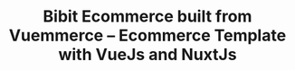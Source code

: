 <h1 align="center">
  Bibit Ecommerce built from Vuemmerce – Ecommerce Template with VueJs and NuxtJs
</h1>